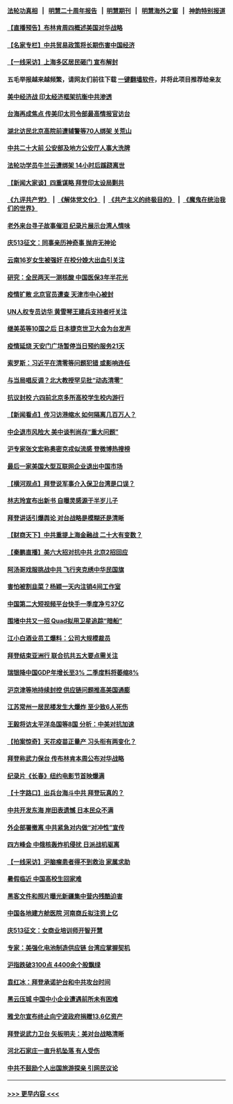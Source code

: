 #### [法轮功真相](https://github.com/gfw-breaker/truth/blob/master/README.md?t=0) &nbsp;&nbsp;|&nbsp;&nbsp; [明慧二十周年报告](https://github.com/gfw-breaker/mh-reports/blob/master/README.md?t=0) &nbsp;&nbsp;|&nbsp;&nbsp;[明慧期刊](https://github.com/gfw-breaker/mh-qikan) &nbsp;&nbsp;|&nbsp;&nbsp; [明慧海外之窗](https://github.com/gfw-breaker/mh-news/blob/master/README.md?t=0) &nbsp;&nbsp;|&nbsp;&nbsp; [神韵特别报道](https://github.com/gfw-breaker/mh-news/blob/master/shenyun.md?t=0)
#### [【直播预告】布林肯周四概述美国对华战略](../pages/nsc413/n13745109.md?t=05260401) 
#### [【名家专栏】中共贸易政策将长期伤害中国经济](../pages/nsc413/n13744289.md?t=05260401) 
#### [【一线采访】上海多区居民砸门 宣布解封](../pages/nsc413/n13744846.md?t=05260401) 
#### 五毛举报越来越频繁，请网友们前往下载 [一键翻墙软件](https://github.com/gfw-breaker/ssr-accounts)，并将此项目推荐给亲友
#### [美中经济战 印太经济框架抗衡中共渗透](../pages/nsc413/n13744604.md?t=05260401) 
#### [台海再成焦点 传美印太司令部最高情报官访台](../pages/nsc413/n13744969.md?t=05260401) 
#### [湖北访民北京高院前遭辅警等70人绑架 关荒山](../pages/nsc413/n13745002.md?t=05260401) 
#### [中共二十大前 公安部及地方公安厅人事大洗牌](../pages/nsc413/n13745022.md?t=05260401) 
#### [法轮功学员牛兰云遭绑架 14小时后蹊跷离世](../pages/nsc413/n13744926.md?t=05260401) 
#### [【新闻大家谈】四重谋略 拜登印太设局剿共](../pages/nsc413/n13744616.md?t=05260401) 
#### [《九评共产党》](https://github.com/begood0513/9ping.md/blob/master/README.md) &nbsp;|&nbsp; [《解体党文化》](../../../../jtdwh.md/blob/master/README.md)  &nbsp;|&nbsp; [《共产主义的终极目的》](../../../../gczydzjmd.md/blob/master/README.md) &nbsp;|&nbsp; [《魔鬼在统治我们的世界》](../../../../mgztzwmdsj.md/blob/master/README.md) 
#### [老外来台寻子故事催泪 纪录片展示台湾人情味](../pages/nsc413/n13744778.md?t=05260401) 
#### [庆513征文：同事亲历神奇事 抛弃无神论](../pages/nsc413/n13744377.md?t=05260401) 
#### [云南16岁女生被强奸 在校分娩大出血引关注](../pages/nsc413/n13744932.md?t=05260401) 
#### [研究：全民两天一测核酸 中国医保3年半花光](../pages/nsc413/n13744928.md?t=05260401) 
#### [疫情扩散 北京官员遭查 天津市中心被封](../pages/nsc413/n13744729.md?t=05260401) 
#### [UN人权专员访华 黄雪琴王建兵支持者吁关注](../pages/nsc413/n13744651.md?t=05260401) 
#### [继美英等10国之后 日本捷克世卫大会为台发声](../pages/nsc413/n13744722.md?t=05260401) 
#### [疫情延烧 天安门广场暂停当日预约服务21天](../pages/nsc413/n13744786.md?t=05260401) 
#### [索罗斯：习近平在清零等问题犯错 或影响连任](../pages/nsc413/n13744730.md?t=05260401) 
#### [与当局唱反调？北大教授罕见批“动态清零”](../pages/nsc413/n13744643.md?t=05260401) 
#### [抗议封校 六四前北京多所高校学生校内游行](../pages/nsc413/n13744574.md?t=05260401) 
#### [【新闻看点】传习访港缩水 如何隔离几百万人？](../pages/nsc413/n13744426.md?t=05260401) 
#### [中企退市风险大 美中谈判尚存“重大问题”](../pages/nsc413/n13744554.md?t=05260401) 
#### [沪专家张文宏称奥密克戎似流感 登微博热搜榜](../pages/nsc413/n13744510.md?t=05260401) 
#### [最后一家美国大型互联网企业退出中国市场](../pages/nsc413/n13744579.md?t=05260401) 
#### [【横河观点】拜登说军事介入保卫台湾是口误？](../pages/nsc413/n13744504.md?t=05260401) 
#### [林志玲宣布出新书 自曝灵感源于半岁儿子](../pages/nsc413/n13744505.md?t=05260401) 
#### [拜登讲话引爆舆论 对台战略是模糊还是清晰](../pages/nsc413/n13744490.md?t=05260401) 
#### [【财商天下】中共重提上海金融战 二十大有变数？](../pages/nsc413/n13744442.md?t=05260401) 
#### [【秦鹏直播】美六大招对抗中共 北京2招回应](../pages/nsc413/n13744499.md?t=05260401) 
#### [阿汤哥戏服挑战中共 飞行夹克绣中华民国旗](../pages/nsc413/n13744450.md?t=05260401) 
#### [害怕被割韭菜？杨颖一天内注销4间工作室](../pages/nsc413/n13744479.md?t=05260401) 
#### [中国第二大短视频平台快手一季度净亏37亿](../pages/nsc413/n13744491.md?t=05260401) 
#### [围堵中共又一招 Quad拟用卫星追踪“暗船”](../pages/nsc413/n13744412.md?t=05260401) 
#### [江小白酒业员工爆料：公司大规模裁员](../pages/nsc413/n13744477.md?t=05260401) 
#### [拜登结束亚洲行 联合抗共五大要点需关注](../pages/nsc413/n13744373.md?t=05260401) 
#### [瑞银降中国GDP年增长至3% 二季度料将萎缩8%](../pages/nsc413/n13744327.md?t=05260401) 
#### [沪京津等地持续封控 供应链问题推高美国通膨](../pages/nsc413/n13744422.md?t=05260401) 
#### [江苏常州一居民楼发生大爆炸 至少致6人死伤](../pages/nsc413/n13744453.md?t=05260401) 
#### [王毅将访太平洋岛国等8国 分析：中美对抗加速](../pages/nsc413/n13743965.md?t=05260401) 
#### [【拍案惊奇】天花疫苗正量产 习头衔有两变化？](../pages/nsc413/n13744413.md?t=05260401) 
#### [拜登称武力保台 传布林肯本周公布对华战略](../pages/nsc413/n13744378.md?t=05260401) 
#### [纪录片《长春》纽约电影节首映爆满](../pages/nsc413/n13744183.md?t=05260401) 
#### [【十字路口】出兵台海斗中共 拜登玩真的？](../pages/nsc413/n13744325.md?t=05260401) 
#### [中共开发东海 岸田表遗憾 日本民众不满](../pages/nsc413/n13744421.md?t=05260401) 
#### [外企部署撤离 中共紧急对内做“对冲性”宣传](../pages/nsc413/n13743948.md?t=05260401) 
#### [四方峰会 中俄核轰炸机侵扰 日派战机驱离](../pages/nsc413/n13744375.md?t=05260401) 
#### [【一线采访】沪脑瘤患者得不到救治 家属求助](../pages/nsc413/n13744217.md?t=05260401) 
#### [暑假临近 中国高校生回家难](../pages/nsc413/n13743940.md?t=05260401) 
#### [黑客文件和照片曝光新疆集中营内残酷迫害](../pages/nsc413/n13743846.md?t=05260401) 
#### [中国各地建方舱医院 河南商丘拟注资上亿](../pages/nsc413/n13743837.md?t=05260401) 
#### [庆513征文：女商业培训师开智开慧](../pages/nsc413/n13744203.md?t=05260401) 
#### [专家：美强化电池制造供应链 台湾应掌握契机](../pages/nsc413/n13744208.md?t=05260401) 
#### [沪指跌破3100点 4400余个股飘绿](../pages/nsc413/n13744229.md?t=05260401) 
#### [袁红冰：拜登承诺护台和中共攻台时间](../pages/nsc413/n13744152.md?t=05260401) 
#### [黑云压城 中国中小企业遭遇前所未有困难](../pages/nsc413/n13744053.md?t=05260401) 
#### [雅戈尔宣布终止向宁波政府捐赠13.6亿资产](../pages/nsc413/n13744156.md?t=05260401) 
#### [拜登说武力卫台 矢板明夫：美对台战略清晰](../pages/nsc413/n13744095.md?t=05260401) 
#### [河北石家庄一直升机坠落 有人受伤](../pages/nsc413/n13744147.md?t=05260401) 
#### [中共不鼓励个人出国旅游探亲 引网民议论](../pages/nsc413/n13744129.md?t=05260401) 

----
#### [ >>> 更早内容 <<< ](../indexes/nsc413-earlier.md)

